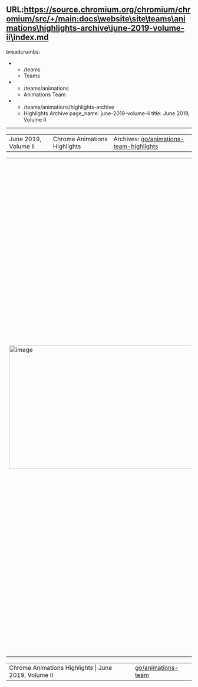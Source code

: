 URL:https://source.chromium.org/chromium/chromium/src/+/main:docs\website\site\teams\animations\highlights-archive\june-2019-volume-ii\index.md
---
breadcrumbs:
- - /teams
  - Teams
- - /teams/animations
  - Animations Team
- - /teams/animations/highlights-archive
  - Highlights Archive
page_name: june-2019-volume-ii
title: June 2019, Volume II
---

<table>
<tr>

<td>June 2019, Volume II</td>

<td>Chrome Animations Highlights</td>

<td>Archives: <a href="http://go/animations-team-highlights">go/animations-team-highlights</a></td>

</tr>
</table>

<table>
<tr>

<td><img alt="image" src="https://lh4.googleusercontent.com/et9ryoulZxztot-SLE6W1uC3kLdirsX9ha2wyFDxr7nGs0gAH_64JV5xiHk97i4w-urHvJpsmbzHGwdHtOgwBPdEuQTyw_nvlmguJ4eH27gSTADAB7QjeIdEjSoua_BoDKNL4uNs" height=334.29598821989526 width=593></td>

<td>Is there a poltergeist trapped inside Chromium? Not any more, thanks to flackr@.</td>

<td>Gmail, possessed?</td>

<td>A spooky bug floated our way this sprint as users began reporting that their gmail and twitter pages were <a href="https://bugs.chromium.org/p/chromium/issues/detail?id=962346">scrolling without any user input</a>! After initial analysis from the input team (great work by bokan@!) identified it as a BlinkGenPropertyTrees-related Animations bug, Rob (flackr@) spent days teasing out first a reproduction, then a diagnosis (surprise, <a href="https://crbug.com/962346">it was complicated</a>), and finally landing <a href="https://chromium-review.googlesource.com/c/chromium/src/+/1256422">a fix</a> that took care of this ghostly occurrence. Who you gonna call? Rob Flack, apparently.</td>

<td><table></td>
<td><tr></td>

<td><td><img alt="image" src="https://lh5.googleusercontent.com/dG77X96y5b6huezy55beT998DAxMlJb5Bv_bI9d2WFqcyiJS0Fgx9K8JHcZIaRVEn-ljQusGlsLThtcV54ChP-tZx4mgIgdNmzie2pMDvcBT4fBUbzg1_zlbNfFvR9Ev5ywFVVXm" height=179 width=251></td></td>

<td><td>Animation Worklet - it's (more) official!</td></td>

<td><td>Animation Worklet took not one, but two big steps forward this sprint. We sent our official <a href="https://groups.google.com/a/chromium.org/forum/#!topic/blink-dev/aRKT0BkrF-8/discussion">Intent to Ship</a> to blink-dev@, reflecting our opinion that the first version of Animation Worklet has reached maturity and is ready for real users. Coincidentally - and nearly simultaneously - the spec was also <a href="https://www.w3.org/blog/news/archives/7830">promoted to First Public Working Draft</a> during this sprint.</td></td>

<td><td>Congrats to all the people who have and continue to work on Animation Worklet!</td></td>

<td><td><img alt="image" src="https://lh4.googleusercontent.com/6640vwTykAzTgcwoKk0u4ZqXpZioR6PYeo48yUPWIb9S4jaLgOc-kfxXGrGvTscFRVW51tJVpdt0bUiD0VhYZhhNbRrEhgiAZC2vrT6-uZgjHVaPDIeUpOAHAd9Shz8Jknd38Xef" height=179 width=277></td></td>

<td><td>ScrollTimeline prototype lands</td></td>

<td><td>Browser support for scroll-linked animations is a common request from web developers, as JS based solutions suffer badly when the page janks. We took one step closer to fulfilling such requests this sprint with Olga (<a href="mailto:gerchiko@microsoft.com">gerchiko@microsoft.com</a>) landing a (main-thread only) prototype of <a href="https://chromium-review.googlesource.com/c/chromium/src/+/1597286">ScrollTimeline for Web Animations</a>. </td></td>

<td><td>Interested developers can now run Chrome with --enable-blink-features=ScrollTimeline to play with the prototype - but be warned, this is still very early stage!</td></td>

<td></tr></td>
<td><tr></td>

<td><td><img alt="image" src="https://lh3.googleusercontent.com/RSKmCRIPTTUphzkYEdus7axPNzy7YgZaToyRaJ2gSvyS4RECsUSwcBvKOqXBxHJ63uoZFLFCJOAzm2lEq5KBKmVo8vL5Qs149NrizzxlPxqY-Xx5ZC4_IpTwwBEQ7eBnm_hvTEXu" height=164 width=283></td></td>

<td><td>Exploring the Animations space</td></td>

<td><td>It can be easy when working in the browser space to lose sight of what our corner of the web platform is actually like for web developers. This sprint Gene (girard@) put together and published <a href="https://docs.google.com/document/d/1hPfNx9aM7KHRO7DZDTvrBAQUbTdYIap9U__uqp_-EQo/edit?usp=sharing">an overview</a> of the tools and processes web developers are using to create and deliver animations on the web. This form of insight is vital to better understand what features we should be prioritizing, and to deliver a better web for everyone.</td></td>
<td><td>(Chart above uses data originally from <a href="https://trends.builtwith.com/">https://trends.builtwith.com</a>.)</td></td>

<td><td><img alt="image" src="https://lh6.googleusercontent.com/8HBpbkDCHE7aPyKADf56885lm6O9DjjjxZ4PEpqWoW2oc0n89WUMnJK6ySLkUMH7afHHKB5U7CP-fggLDrFcHD0uYKOHTZbb3JPk8gha16UvPrpMQVp-2HWvkb7eHNt6I2ImCoX8" height=173 width=283></td></td>

<td><td>PaintWorklet HiDPI bug squashing</td></td>

<td><td>When developing his PaintWorklet-based Lottie renderer <a href="/teams/animations/highlights-archive/june-2019">last sprint</a>, Rob discovered a few rendering bugs relating to PaintWorklet on Mac HiDPI devices - such as the unexpectedly cropped image above. Thankfully such bugs are no more, as Xida (xidachen@) spent time this sprint hunting down multiple zoom and HiDPI related PaintWorklet bugs and fixing them.</td></td>

<td></tr></td>
<td></table></td>

<td><img alt="image" src="https://lh4.googleusercontent.com/5698PMmqluSrFNc6Ejfmw43rLCwUvxnbGistZt8RddT1RsxFRiHQdBm5P2RbliVc3cr77vgp0PS8Vou8XaLGFmLd4MsBQn5pJbKstBDX4u3o-T58FCv5_mmwOgk3pdAFTitVJODA" height=413 width=418></td>

<td>Do you understand this? Yeah, me neither. But kevers@ does!</td>

<td>Better Beziers</td>

<td>Sometimes, you just have to get down into the weeds to improve browser interop. This sprint Kevin (kevers@) did exactly that as he tackled the hairy problem of bezier curves - namely, why does Chromium's implementation produce different values than other browsers? Details of Kevin's explorations could probably fill a small maths textbook, but in the end he was able to <a href="https://chromium-review.googlesource.com/c/chromium/src/+/1643973">land a new approach for Bezier estimation</a> that took half the time of the old method, made Chromium pass almost 20 previously-failing WPT tests, fix two Chrome bugs (issues <a href="https://crbug.com/591607">591607</a> and <a href="https://crbug.com/827560">827560</a>), and exposed a <a href="https://github.com/w3c/csswg-drafts/issues/4046">hole in the spec</a>. We think Monsieur Bézier would have been proud. </td>

</tr>
</table>

<table>
<tr>

<td>Chrome Animations Highlights | June 2019, Volume II</td>

<td><a href="http://go/animations-team">go/animations-team</a></td>

</tr>
</table>
